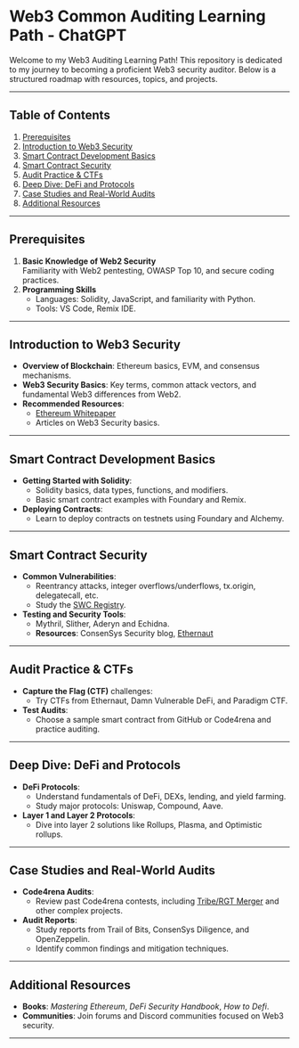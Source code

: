# Web3 Common Auditing Learning Path - ChatGPT

Welcome to my Web3 Auditing Learning Path! This repository is dedicated to my journey to becoming a proficient Web3 security auditor. Below is a structured roadmap with resources, topics, and projects.

---

## Table of Contents

1. [Prerequisites](#prerequisites)
2. [Introduction to Web3 Security](#introduction-to-web3-security)
3. [Smart Contract Development Basics](#smart-contract-development-basics)
4. [Smart Contract Security](#smart-contract-security)
5. [Audit Practice & CTFs](#audit-practice--ctfs)
6. [Deep Dive: DeFi and Protocols](#deep-dive-defi-and-protocols)
7. [Case Studies and Real-World Audits](#case-studies-and-real-world-audits)
8. [Additional Resources](#additional-resources)

---

## Prerequisites

1. **Basic Knowledge of Web2 Security**  
   Familiarity with Web2 pentesting, OWASP Top 10, and secure coding practices.
2. **Programming Skills**  
   - Languages: Solidity, JavaScript, and familiarity with Python.
   - Tools: VS Code, Remix IDE.

---

## Introduction to Web3 Security

- **Overview of Blockchain**: Ethereum basics, EVM, and consensus mechanisms.
- **Web3 Security Basics**: Key terms, common attack vectors, and fundamental Web3 differences from Web2.
- **Recommended Resources**:
  - [Ethereum Whitepaper](https://ethereum.org/en/whitepaper/)
  - Articles on Web3 Security basics.

---

## Smart Contract Development Basics

- **Getting Started with Solidity**:
  - Solidity basics, data types, functions, and modifiers.
  - Basic smart contract examples with Foundary and Remix.
- **Deploying Contracts**:
  - Learn to deploy contracts on testnets using Foundary and Alchemy.

---

## Smart Contract Security

- **Common Vulnerabilities**:
  - Reentrancy attacks, integer overflows/underflows, tx.origin, delegatecall, etc.
  - Study the [SWC Registry](https://swcregistry.io/).
- **Testing and Security Tools**:
  - Mythril, Slither, Aderyn and Echidna.
  - **Resources**: ConsenSys Security blog, [Ethernaut](https://ethernaut.openzeppelin.com/)

---

## Audit Practice & CTFs

- **Capture the Flag (CTF)** challenges:
  - Try CTFs from Ethernaut, Damn Vulnerable DeFi, and Paradigm CTF.
- **Test Audits**:
  - Choose a sample smart contract from GitHub or Code4rena and practice auditing.

---

## Deep Dive: DeFi and Protocols

- **DeFi Protocols**:
  - Understand fundamentals of DeFi, DEXs, lending, and yield farming.
  - Study major protocols: Uniswap, Compound, Aave.
- **Layer 1 and Layer 2 Protocols**: 
  - Dive into layer 2 solutions like Rollups, Plasma, and Optimistic rollups.

---

## Case Studies and Real-World Audits

- **Code4rena Audits**:
  - Review past Code4rena contests, including [Tribe/RGT Merger](https://code4rena.com/reports) and other complex projects.
- **Audit Reports**:
  - Study reports from Trail of Bits, ConsenSys Diligence, and OpenZeppelin.
  - Identify common findings and mitigation techniques.

---

## Additional Resources

- **Books**: *Mastering Ethereum*, *DeFi Security Handbook*, *How to Defi*.
- **Communities**: Join forums and Discord communities focused on Web3 security.

---

